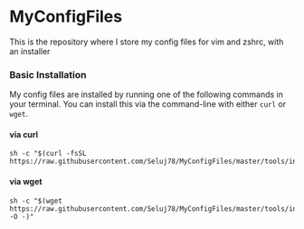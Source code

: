# MyConfigFiles
This is the repository where I store my config files for vim and zshrc, with an installer

### Basic Installation

My config files are installed by running one of the following commands in your terminal. You can install this via the command-line with either `curl` or `wget`.

#### via curl

```shell
sh -c "$(curl -fsSL https://raw.githubusercontent.com/Seluj78/MyConfigFiles/master/tools/install.sh)"
```

#### via wget

```shell
sh -c "$(wget https://raw.githubusercontent.com/Seluj78/MyConfigFiles/master/tools/install.sh -O -)"
```
